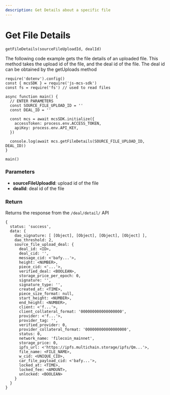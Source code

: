 ```yaml
---
description: Get Details about a specific file
---
```


# Get File Details

`getFileDetails(sourceFileUploadId, dealId)`

The following code example gets the file details of an uploaded file. This method takes the upload id of the file, and the deal id of the file. The deal id can be obtained by the getUploads method

```
require('dotenv').config()
const { mcsSDK } = require('js-mcs-sdk') 
const fs = require('fs') // used to read files

async function main() {
  // ENTER PARAMETERS
  const SOURCE_FILE_UPLOAD_ID = ''
  const DEAL_ID = ''
  
  const mcs = await mcsSDK.initialize({
    accessToken: process.env.ACCESS_TOKEN,
    apiKey: process.env.API_KEY,
  })
   
  console.log(await mcs.getFileDetails(SOURCE_FILE_UPLOAD_ID, DEAL_ID))
}

main()
```

### Parameters

* **sourceFileUploadId**: upload id of the file
* **dealId**: deal id of the file

### Return

Returns the response from the `/deal/detail/` API

```
{
  status: 'success',
  data: {
    dao_signature: [ [Object], [Object], [Object], [Object] ],
    dao_threshold: 2,
    source_file_upload_deal: {
      deal_id: <ID>,
      deal_cid: '',
      message_cid: <'bafy...'>,
      height: <NUMBER>,
      piece_cid: <'...'>,
      verified_deal: <BOOLEAN>,
      storage_price_per_epoch: 0,
      signature: '',
      signature_type: '',
      created_at: <TIME>,
      piece_size_format: null,
      start_height: <NUMBER>,
      end_height: <NUMBER>,
      client: <'f...'>,
      client_collateral_format: '000000000000000000',
      provider: <'f...'>,
      provider_tag: '',
      verified_provider: 0,
      provider_collateral_format: '000000000000000000',
      status: 0,
      network_name: 'filecoin_mainnet',
      storage_price: 0,
      ipfs_url: <'https://ipfs.multichain.storage/ipfs/Qm...'>,
      file_name: <FILE_NAME>,
      w_cid: <UNIQUE_CID>,
      car_file_payload_cid: <'bafy...'>,
      locked_at: <TIME>,
      locked_fee: <AMOUNT>,
      unlocked: <BOOLEAN>
    }
  }
}
```

